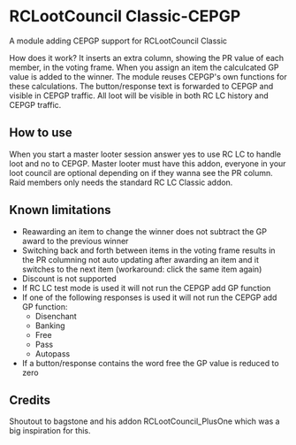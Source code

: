 # RCLootCouncil Classic-CEPGP
A module adding CEPGP support for RCLootCouncil Classic

How does it work? It inserts an extra column, showing the PR value of each member, in the voting frame. When you assign an item the calculcated GP value is added to the winner. The module reuses CEPGP's own functions for these calculations. The button/response text is forwarded to CEPGP and visible in CEPGP traffic. All loot will be visible in both RC LC history and CEPGP traffic.

## How to use
When you start a master looter session answer yes to use RC LC to handle loot and no to CEPGP. Master looter must have this addon, everyone in your loot council are optional depending on if they wanna see the PR column. Raid members only needs the standard RC LC Classic addon.

## Known limitations
* Reawarding an item to change the winner does not subtract the GP award to the previous winner
* Switching back and forth between items in the voting frame results in the PR columning not auto updating after awarding an item and it switches to the next item (workaround: click the same item again)
* Discount is not supported
* If RC LC test mode is used it will not run the CEPGP add GP function
* If one of the following responses is used it will not run the CEPGP add GP function:
    * Disenchant
    * Banking
    * Free
    * Pass
    * Autopass
* If a button/response contains the word free the GP value is reduced to zero

## Credits
Shoutout to bagstone and his addon RCLootCouncil_PlusOne which was a big inspiration for this.
